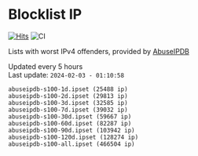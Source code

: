 # Blocklist IP

[![Hits](https://hits.seeyoufarm.com/api/count/incr/badge.svg?url=https%3A%2F%2Fgithub.com%2Fborestad%2Fblocklist-ip%2F&count_bg=%2379C83D&title_bg=%23555555&icon=&icon_color=%23E7E7E7&title=hits&edge_flat=false)](https://hits.seeyoufarm.com)  ![CI](https://img.shields.io/github/workflow/status/borestad/blocklist-ip/CI?style=flat-square)

Lists with worst IPv4 offenders, provided by [AbuseIPDB](https://www.abuseipdb.com/)

<!-- FOOTER-PLACEHOLDER -->
Updated every 5 hours<br>
Last update: `2024-02-03 - 01:10:58`
```
abuseipdb-s100-1d.ipset (25488 ip)
abuseipdb-s100-2d.ipset (29813 ip)
abuseipdb-s100-3d.ipset (32585 ip)
abuseipdb-s100-7d.ipset (39032 ip)
abuseipdb-s100-30d.ipset (59667 ip)
abuseipdb-s100-60d.ipset (82287 ip)
abuseipdb-s100-90d.ipset (103942 ip)
abuseipdb-s100-120d.ipset (128274 ip)
abuseipdb-s100-all.ipset (466504 ip)
```
